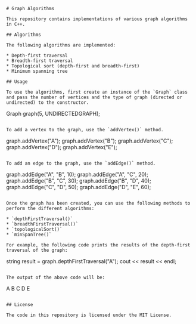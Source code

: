 ```
# Graph Algorithms

This repository contains implementations of various graph algorithms in C++.

## Algorithms

The following algorithms are implemented:

* Depth-first traversal
* Breadth-first traversal
* Topological sort (depth-first and breadth-first)
* Minimum spanning tree

## Usage

To use the algorithms, first create an instance of the `Graph` class and pass the number of vertices and the type of graph (directed or undirected) to the constructor.

```
Graph graph(5, UNDIRECTEDGRAPH);
```

To add a vertex to the graph, use the `addVertex()` method.

```
graph.addVertex("A");
graph.addVertex("B");
graph.addVertex("C");
graph.addVertex("D");
graph.addVertex("E");
```

To add an edge to the graph, use the `addEdge()` method.

```
graph.addEdge("A", "B", 10);
graph.addEdge("A", "C", 20);
graph.addEdge("B", "C", 30);
graph.addEdge("B", "D", 40);
graph.addEdge("C", "D", 50);
graph.addEdge("D", "E", 60);
```

Once the graph has been created, you can use the following methods to perform the different algorithms:

* `depthFirstTraversal()`
* `breadthFirstTraversal()`
* `topologicalSort()`
* `minSpanTree()`

For example, the following code prints the results of the depth-first traversal of the graph:

```
string result = graph.depthFirstTraversal("A");
cout << result << endl;
```

The output of the above code will be:

```
A B C D E
```

## License

The code in this repository is licensed under the MIT License.
```
